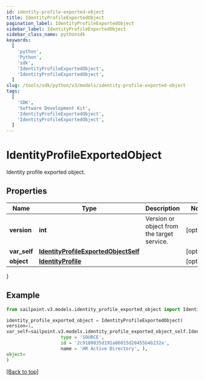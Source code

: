```yaml
---
id: identity-profile-exported-object
title: IdentityProfileExportedObject
pagination_label: IdentityProfileExportedObject
sidebar_label: IdentityProfileExportedObject
sidebar_class_name: pythonsdk
keywords:
  [
    'python',
    'Python',
    'sdk',
    'IdentityProfileExportedObject',
    'IdentityProfileExportedObject',
  ]
slug: /tools/sdk/python/v3/models/identity-profile-exported-object
tags:
  [
    'SDK',
    'Software Development Kit',
    'IdentityProfileExportedObject',
    'IdentityProfileExportedObject',
  ]
---
```


# IdentityProfileExportedObject

Identity profile exported object.

## Properties

| Name | Type | Description | Notes |
| --- | --- | --- | --- |
| **version** | **int** | Version or object from the target service. | [optional] |
| **var_self** | [**IdentityProfileExportedObjectSelf**](identity-profile-exported-object-self) |  | [optional] |
| **object** | [**IdentityProfile**](identity-profile) |  | [optional] |

}

## Example

```python
from sailpoint.v3.models.identity_profile_exported_object import IdentityProfileExportedObject

identity_profile_exported_object = IdentityProfileExportedObject(
version=1,
var_self=sailpoint.v3.models.identity_profile_exported_object_self.IdentityProfileExportedObject_self(
                    type = 'SOURCE',
                    id = '2c9180835d191a86015d28455b4b232a',
                    name = 'HR Active Directory', ),
object=
)

```

[[Back to top]](#)
